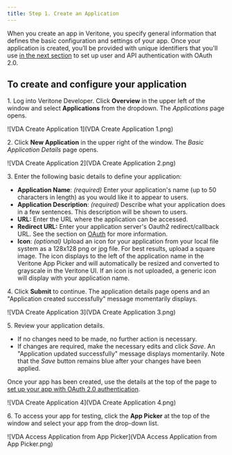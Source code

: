 ```yaml
---
title: Step 1. Create an Application
---
```


When you create an app in Veritone, you specify general information that defines the basic configuration and settings of your app. Once your application is created, you’ll be provided with unique identifiers that you'll use [in the next section](2-auth) to set up user and API authentication with OAuth 2.0. 

## To create and configure your application
1\.  Log into Veritone Developer. Click **Overview** in the upper left of the window and select **Applications** from the dropdown. The _Applications_ page opens.

![VDA Create Application 1](VDA Create Application 1.png)

2\. Click **New Application** in the upper right of the window. The _Basic Application Details_ page opens.

![VDA Create Application 2](VDA Create Application 2.png)

3\. Enter the following basic details to define your application:  

* **Application Name**: _(required)_ Enter your application's name (up to 50 characters in length) as you would like it to appear to users.
* **Application Description**: _(required)_ Describe what your application does in a few sentences. This description will be shown to users.
*   **URL:** Enter the URL where the application can be accessed.
*   **Redirect URL:** Enter your application server's Oauth2 redirect/callback URL. See the section on [OAuth](../OAuth) for more information. 
*   **Icon**: _(optional)_ Upload an icon for your application from your local file system as a 128x128 png or jpg file. For best results, upload a square image. The icon displays to the left of the application name in the Veritone App Picker and will automatically be resized and converted to grayscale in the Veritone UI. If an icon is not uploaded, a generic icon will display with your application name.

4\. Click **Submit** to continue. The application details page opens and an "Application created successfully" message momentarily displays. 

![VDA Create Application 3](VDA Create Application 3.png)

5\. Review your application details.

*   If no changes need to be made, no further action is necessary.
*   If changes are required, make the necessary edits and click _Save_. An "Application updated successfully" message displays momentarily. Note that the _Save_ button remains blue after your changes have been applied. 

Once your app has been created, use the details at the top of the page to [set up your app with OAuth 2.0 authentication](../OAuth). 

![VDA Create Application 4](VDA Create Application 4.png)

6\. To access your app for testing, click the **App Picker** at the top of the window and select your app from the drop-down list.

![VDA Access Application from App Picker](VDA Access Application from App Picker.png)